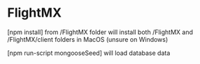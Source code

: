 # FlightMX

[npm install] from /FlightMX folder will install both /FlightMX and /FlightMX/client folders in MacOS (unsure on Windows)

[npm run-script mongooseSeed] will load database data